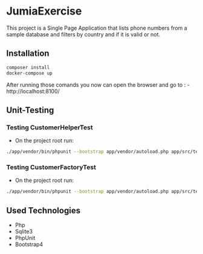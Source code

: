 # JumiaExercise
This project is a Single Page Application that lists phone numbers from a sample database and filters by country and if it is valid or not.

## Installation

```bash
composer install
docker-compose up
```
After running those comands you now can open the browser and go to : - http://localhost:8100/

## Unit-Testing

### Testing CustomerHelperTest
- On the project root run:
```bash
./app/vendor/bin/phpunit --bootstrap app/vendor/autoload.php app/src/tests/helpers/CustomerHelperTest
```
### Testing CustomerFactoryTest
- On the project root run:
```bash
./app/vendor/bin/phpunit --bootstrap app/vendor/autoload.php app/src/tests/factories/CustomerFactoryTest
```
## Used Technologies
- Php
- Sqlite3
- PhpUnit
- Bootstrap4

